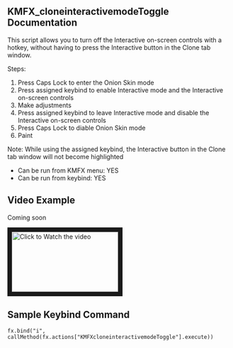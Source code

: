 ## KMFX_cloneinteractivemodeToggle Documentation

This script allows you to turn off the Interactive on-screen controls with a hotkey, without having to press
the Interactive button in the Clone tab window.

Steps: 
1. Press Caps Lock to enter the Onion Skin mode
2. Press assigned keybind to enable Interactive mode and the Interactive on-screen controls
3. Make adjustments
4. Press assigned keybind to leave Interactive mode and disable the Interactive on-screen controls
5. Press Caps Lock to diable Onion Skin mode
6. Paint

Note: While using the assigned keybind, the Interactive button in the Clone tab window will not become highlighted

- Can be run from KMFX menu: YES
- Can be run from keybind: YES


## Video Example
Coming soon

<a href="http://www.youtube.com/watch?feature=player_embedded&v=aYSGDXyM6oo" target="_blank"><img src="http://img.youtube.com/vi/aYSGDXyM6oo/mqdefault.jpg"
alt="Click to Watch the video" width="240" height="135" border="10" /></a>


## Sample Keybind Command
```
fx.bind("i", callMethod(fx.actions["KMFXcloneinteractivemodeToggle"].execute))
```